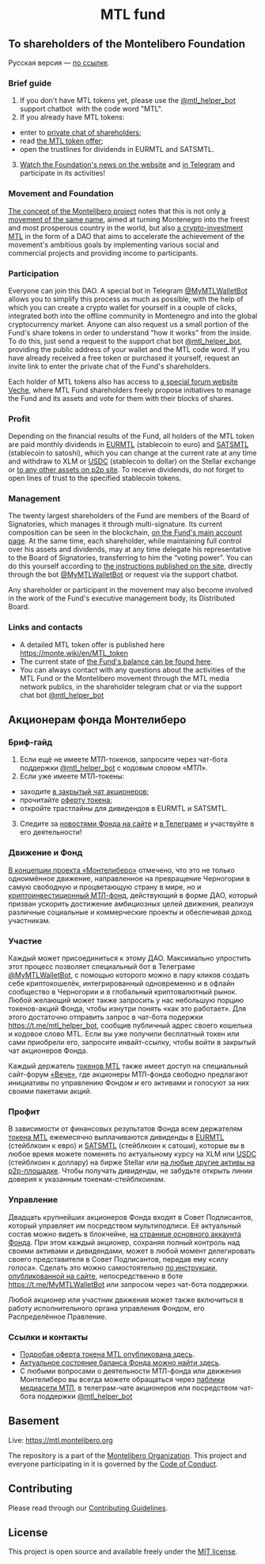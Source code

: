 <h1 align="center">MTL fund</h1>

<h2>To shareholders of the Montelibero Foundation</h2>
Русская версия — <a href="#Russian">по ссылке</a>.
<h3>Brief guide</h3>
<ol>
 	<li>If you don't have MTL tokens yet, please use the <a href="https://t.me/mtl_helper_bot">@mtl_helper_bot</a> support chatbot  with the code word "MTL".</li>
 	<li>If you already have MTL tokens:</li>
</ol>
<ul>
 	<li>enter to <a href="https://t.me/+Ac7mQTKyIIVmZjAy">private chat of shareholders</a>;</li>
 	<li>read <a href="https://monte.wiki/en/MTL_token">the MTL token offer</a>;</li>
 	<li>open the trustlines for dividends in EURMTL and SATSMTL.</li>
</ul>
<ol start="3">
 	<li><a href="https://montelibero.org/category/news/mtl-fund-news/">Watch the Foundation's news on the website</a> and <a href="https://t.me/Montelibero_org">in Telegram</a> and participate in its activities!</li>
</ol>
<h3>Movement and Foundation</h3>
<a href="https://montelibero.org/montelibero-concept-of-strategy-en/">The concept of the Montelibero project</a> notes that this is not only <a href="https://monte.wiki/en/Montelibero_movement">a movement of the same name</a>, aimed at turning Montenegro into the freest and most prosperous country in the world, but also <a href="https://monte.wiki/en/MTL_fund">a crypto-investment MTL</a> in the form of a DAO that aims to accelerate the achievement of the movement's ambitious goals by implementing various social and commercial projects and providing income to participants.
<h3>Participation</h3>
Everyone can join this DAO. A special bot in Telegram <a href="https://t.me/MyMTLWalletBot">@MyMTLWalletBot</a> allows you to simplify this process as much as possible, with the help of which you can create a crypto wallet for yourself in a couple of clicks, integrated both into the offline community in Montenegro and into the global cryptocurrency market. Anyone can also request us a small portion of the Fund's share tokens in order to understand "how it works" from the inside. To do this, just send a request to the support chat bot <a href="https://t.me/mtl_helper_bot">@mtl_helper_bot</a>, providing the public address of your wallet and the MTL code word. If you have already received a free token or purchased it yourself, request an invite link to enter the private chat of the Fund's shareholders.

Each holder of MTL tokens also has access to <a href="https://veche.montelibero.org/">a special forum website Veche</a>, where MTL Fund shareholders freely propose initiatives to manage the Fund and its assets and vote for them with their blocks of shares.
<h3>Profit</h3>
Depending on the financial results of the Fund, all holders of the MTL token are paid monthly dividends in <a href="https://stellar.expert/explorer/public/asset/EURMTL-GACKTN5DAZGWXRWB2WLM6OPBDHAMT6SJNGLJZPQMEZBUR4JUGBX2UK7V">EURMTL</a> (stablecoin to euro) and <a href="https://stellar.expert/explorer/public/asset/SATSMTL-GACKTN5DAZGWXRWB2WLM6OPBDHAMT6SJNGLJZPQMEZBUR4JUGBX2UK7V">SATSMTL</a> (stablecoin to satoshi), which you can change at the current rate at any time and withdraw to XLM or <a href="https://stellar.expert/explorer/public/asset/USDC-GA5ZSEJYB37JRC5AVCIA5MOP4RHTM335X2KGX3IHOJAPP5RE34K4KZVN">USDC</a> (stablecoin to dollar) on the Stellar exchange or <a href="https://t.me/eurmtl_club">to any other assets on p2p site</a>. To receive dividends, do not forget to open lines of trust to the specified stablecoin tokens.
<h3>Management</h3>
The twenty largest shareholders of the Fund are members of the Board of Signatories, which manages it through multi-signature. Its current composition can be seen in the blockchain, <a href="https://stellar.expert/explorer/public/account/GACKTN5DAZGWXRWB2WLM6OPBDHAMT6SJNGLJZPQMEZBUR4JUGBX2UK7V">on the Fund's main account page</a>. At the same time, each shareholder, while maintaining full control over his assets and dividends, may at any time delegate his representative to the Board of Signatories, transferring to him the “voting power”. You can do this yourself according to <a href="https://montelibero.org/2022/04/14/how-to-delegate-your-mtl-voice/">the instructions published on the site</a>, directly through the bot <a href="https://t.me/MyMTLWalletBot">@MyMTLWalletBot</a> or request via the support chatbot.

Any shareholder or participant in the movement may also become involved in the work of the Fund's executive management body, its Distributed Board.
<h3>Links and contacts</h3>
<ul>
 	<li>A detailed MTL token offer is published here <a href="https://monte.wiki/en/MTL_token">https://monte.wiki/en/MTL_token </a></li>
 	<li>The current state of <a href="https://montelibero.org/2022/01/14/mtl-fund-balance-structure/">the Fund's balance can be found here</a>.</li>
 	<li>You can always contact with any questions about the activities of the MTL Fund or the Montelibero movement through the MTL media network publics, in the shareholder telegram chat or via the support chat bot <a href="https://t.me/mtl_helper_bot">@mtl_helper_bot</a>
<a name="Russian"></a></li>
</ul>
<h2><b>Акционерам фонда Монтелиберо</b></h2>
<h3>Бриф-гайд</h3>
<ol>
 	<li>Если ещё не имеете МТЛ-токенов, запросите через чат-бота поддержки <a href="https://t.me/mtl_helper_bot">@mtl_helper_bot</a> с кодовым словом «МТЛ».</li>
 	<li>Если уже имеете МТЛ-токены:</li>
</ol>
<ul>
 	<li aria-level="1">заходите <a href="https://t.me/+Ac7mQTKyIIVmZjAy">в закрытый чат акционеров</a>;</li>
 	<li aria-level="1">прочитайте <a href="https://montelibero.org/mtl-token-contract/">оферту токена</a>;</li>
 	<li aria-level="1">откройте трастлайны для дивидендов в EURMTL и SATSMTL.</li>
</ul>
<ol start="3">
 	<li>Следите за <a href="https://montelibero.org/category/news/mtl-fund-news/">новостями Фонда на сайте</a> и <a href="https://t.me/Montelibero_ru/4594">в Телеграме</a> и участвуйте в его деятельности!</li>
</ol>
<h3><b>Движение и Фонд</b></h3>
<a href="https://montelibero.org/montelibero-concept-strategy-ru/">В концепции проекта «Монтелиберо»</a> отмечено, что это не только одноимённое движение, направленное на превращение Черногории в самую свободную и процветающую страну в мире, но и <a href="https://monte.wiki/ru/%D0%9C%D0%A2%D0%9B-%D1%84%D0%BE%D0%BD%D0%B4._%D0%9E%D1%80%D0%B3%D0%B0%D0%BD%D0%B8%D0%B7%D0%B0%D1%86%D0%B8%D0%BE%D0%BD%D0%BD%D0%B0%D1%8F_%D1%81%D1%85%D0%B5%D0%BC%D0%B0">криптоинвестиционный МТЛ-фонд</a>, действующий в форме ДАО, который призван ускорить достижение амбициозных целей движения, реализуя различные социальные и коммерческие проекты и обеспечивая доход участникам.
<h3><b>Участие</b></h3>
Каждый может присоединиться к этому ДАО. Максимально упростить этот процесс позволяет специальный бот в Телеграме <a href="https://t.me/MyMTLWalletBot">@MyMTLWalletBot</a>, с помощью которого можно в пару кликов создать себе криптокошелёк, интегрированный одновременно и в офлайн сообщество в Черногории и в глобальный криптовалютный рынок. Любой желающий может также запросить у нас небольшую порцию токенов-акций Фонда, чтобы изнутри понять «как это работает». Для этого достаточно отправить запрос в чат-бота подержки <a href="https://t.me/mtl_helper_bot">https://t.me/mtl_helper_bot</a>, сообщив публичный адрес своего кошелька и кодовое слово MTL. Если вы уже получили бесплатный токен или сами приобрели его, запросите инвайт-ссылку, чтобы войти в закрытый чат акционеров Фонда.

Каждый держатель <a href="https://stellar.expert/explorer/public/asset/MTL-GACKTN5DAZGWXRWB2WLM6OPBDHAMT6SJNGLJZPQMEZBUR4JUGBX2UK7V">токенов MTL</a> также имеет доступ на специальный сайт-форум <a href="https://veche.montelibero.org/">«Вече»</a>, где акционеры МТЛ-фонда свободно предлагают инициативы по управлению Фондом и его активами и голосуют за них своими пакетами акций.
<h3><b>Профит</b></h3>
В зависимости от финансовых результатов Фонда всем держателям <a href="https://stellar.expert/explorer/public/asset/MTL-GACKTN5DAZGWXRWB2WLM6OPBDHAMT6SJNGLJZPQMEZBUR4JUGBX2UK7V">токена MTL</a> ежемесячно выплачиваются дивиденды в <a href="https://stellar.expert/explorer/public/asset/EURMTL-GACKTN5DAZGWXRWB2WLM6OPBDHAMT6SJNGLJZPQMEZBUR4JUGBX2UK7V">EURMTL</a> (стейблкоин к евро) и <a href="https://stellar.expert/explorer/public/asset/SATSMTL-GACKTN5DAZGWXRWB2WLM6OPBDHAMT6SJNGLJZPQMEZBUR4JUGBX2UK7V">SATSMTL</a> (стейблкоин к сатоши), которые вы в любое время можете поменять по актуальному курсу на XLM или <a href="https://stellar.expert/explorer/public/asset/USDC-GA5ZSEJYB37JRC5AVCIA5MOP4RHTM335X2KGX3IHOJAPP5RE34K4KZVN">USDC</a> (стейблкоин к доллару) на бирже Stellar или <a href="https://t.me/eurmtl_club">на любые другие активы на p2p-площадке</a>. Чтобы получать дивиденды, не забудьте открыть линии доверия к указанным токенам-стейблкоинам.
<h3><b>Управление</b></h3>
Двадцать крупнейших акционеров Фонда входят в Совет Подписантов, который управляет им посредством мультиподписи. Её актуальный состав можно видеть в блокчейне, <a href="https://stellar.expert/explorer/public/account/GACKTN5DAZGWXRWB2WLM6OPBDHAMT6SJNGLJZPQMEZBUR4JUGBX2UK7V">на странице основного аккаунта Фонда</a>. При этом каждый акционер, сохраняя полный контроль над своими активами и дивидендами, может в любой момент делегировать своего представителя в Совет Подписантов, передав ему «силу голоса». Сделать это можно самостоятельно <a href="https://montelibero.org/2022/04/14/how-to-delegate-your-mtl-voice/">по инструкции, опубликованной на сайте</a>, непосредственно в боте <a href="https://t.me/MyMTLWalletBot">https://t.me/MyMTLWalletBot</a> или запросом через чат-бота поддержки.

Любой акционер или участник движения может также включиться в работу исполнительного органа управления Фондом, его Распределённое Правление.
<h3><b>Ссылки и контакты</b></h3>
<ul>
 	<li><a href="https://montelibero.org/mtl-token-contract/">Подробая оферта токена MTL опубликована здесь</a>.</li>
 	<li><a href="https://montelibero.org/2022/01/14/mtl-fund-balance-structure/">Актуальное состояние баланса Фонда можно найти здесь</a>.</li>
 	<li>С любыми вопросами о деятельности МТЛ-фонда или движения Монтелиберо вы всегда можете обращаться через <a href="https://t.me/Montelibero_ru/4594">паблики медиасети МТЛ</a>, в телеграм-чате акционеров или посредством чат-бота поддержки <a href="https://t.me/mtl_helper_bot">@mtl_helper_bot</a></li>
</ul>

## Basement

Live: https://mtl.montelibero.org

The repository is a part of the [Montelibero Organization](https://github.com/montelibero-org). This project and everyone participating in it is governed by the [Code of Conduct](CODE_OF_CONDUCT.md).

## Contributing

Please read through our [Contributing Guidelines](CONTRIBUTING.md).

## License

This project is open source and available freely under the [MIT license](LICENSE.md).
